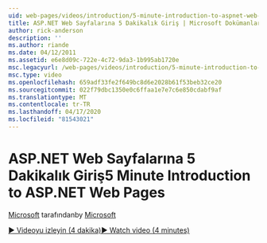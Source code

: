 ```yaml
---
uid: web-pages/videos/introduction/5-minute-introduction-to-aspnet-web-pages
title: ASP.NET Web Sayfalarına 5 Dakikalık Giriş | Microsoft Dokümanlar
author: rick-anderson
description: ''
ms.author: riande
ms.date: 04/12/2011
ms.assetid: e6e8d09c-722e-4c72-9da3-1b995ab1720e
msc.legacyurl: /web-pages/videos/introduction/5-minute-introduction-to-aspnet-web-pages
msc.type: video
ms.openlocfilehash: 659adf33fe2f649bc8d6e2028b61f53beb32ce20
ms.sourcegitcommit: 022f79dbc1350e0c6ffaa1e7e7c6e850cdabf9af
ms.translationtype: MT
ms.contentlocale: tr-TR
ms.lasthandoff: 04/17/2020
ms.locfileid: "81543021"
---
```

# <a name="5-minute-introduction-to-aspnet-web-pages"></a><span data-ttu-id="ebd0a-102">ASP.NET Web Sayfalarına 5 Dakikalık Giriş</span><span class="sxs-lookup"><span data-stu-id="ebd0a-102">5 Minute Introduction to ASP.NET Web Pages</span></span>

<span data-ttu-id="ebd0a-103">[Microsoft](https://github.com/microsoft) tarafından</span><span class="sxs-lookup"><span data-stu-id="ebd0a-103">by [Microsoft](https://github.com/microsoft)</span></span>

[<span data-ttu-id="ebd0a-104">&#9654; Videoyu izleyin (4 dakika)</span><span class="sxs-lookup"><span data-stu-id="ebd0a-104">&#9654; Watch video (4 minutes)</span></span>](https://channel9.msdn.com/Blogs/ASP-NET-Site-Videos/5-minute-introduction-to-aspnet-web-pages)
